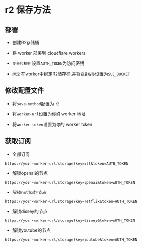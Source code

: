 # r2 保存方法

## 部署

- 创建R2存储桶

- 将 [worker](./cloudflare/worker.js) 部署到 cloudflare workers

- `变量和机密` 设置`AUTH_TOKEN`为访问密钥

- `绑定` 在worker中绑定R2储存桶,并将`变量名称`设置为`SUB_BUCKET`

## 修改配置文件

- 将`save-method`配置为 `r2`

- 将`worker-url`设置为你的 worker 地址

- 将`worker-token`设置为你的 worker token

## 获取订阅

- 全部订阅

```
https://your-worker-url/storage?key=all&token=AUTH_TOKEN
```

- 解锁openai的节点

```
https://your-worker-url/storage?key=openai&token=AUTH_TOKEN
```

- 解锁netflix的节点

```
https://your-worker-url/storage?key=netflix&token=AUTH_TOKEN
```

- 解锁disney的节点

```
https://your-worker-url/storage?key=disney&token=AUTH_TOKEN
```

- 解锁youtube的节点

```
https://your-worker-url/storage?key=youtube&token=AUTH_TOKEN
```
